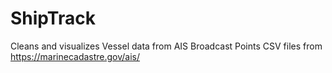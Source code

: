 # ShipTrack
Cleans and visualizes Vessel data from AIS Broadcast Points CSV files from https://marinecadastre.gov/ais/
